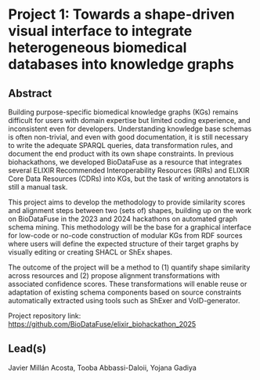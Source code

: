 # Project 1: Towards a shape-driven visual interface to integrate heterogeneous biomedical databases into knowledge graphs

## Abstract

Building purpose-specific biomedical knowledge graphs (KGs) remains difficult for users with domain expertise but limited coding experience, and inconsistent even for developers. Understanding knowledge base schemas is often non-trivial, and even with good documentation, it is still necessary to write the adequate SPARQL queries, data transformation rules, and document the end product with its own shape constraints. In previous biohackathons, we developed BioDataFuse as a resource that integrates several ELIXIR Recommended Interoperability Resources (RIRs) and ELIXIR Core Data Resources (CDRs) into KGs, but the task of writing annotators is still a manual task.

This project aims to develop the methodology to provide similarity scores and alignment steps between two (sets of) shapes, building up on the work on BioDataFuse in the 2023 and 2024 hackathons on automated graph schema mining. This methodology will be the base for a graphical interface for low-code or no-code construction of modular KGs from RDF sources where users will define the expected structure of their target graphs by visually editing or creating SHACL or ShEx shapes. 

The outcome of the project will be a method to (1) quantify shape similarity across resources and (2) propose alignment transformations with associated confidence scores. These transformations will enable reuse or adaptation of existing schema components based on source constraints automatically extracted using tools such as ShExer and VoID-generator. 

Project repository link: https://github.com/BioDataFuse/elixir_biohackathon_2025

## Lead(s)

Javier Millán Acosta, Tooba Abbassi-Daloii, Yojana Gadiya

